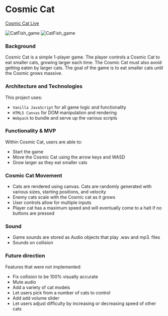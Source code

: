 # Cosmic Cat 

[Cosmic Cat Live](https://shelchamp.github.io/CatFish/)



![CatFish_game](https://i.imgur.com/WQQackH.png)
![CatFish_game](https://i.imgur.com/6t8ENOq.png)




### Background

Cosmic Cat is a simple 1-player game. The player controls a Cosmic Cat to eat smaller cats, growing larger each time. The Cosmic Cat must also avoid getting eaten by larger cats. The goal of the game is to eat smaller cats until the Cosmic grows massive.


### Architecture and Technologies

This project uses:

* `Vanilla JavaScript` for all game logic and functionality
* `HTML5 Canvas` for DOM manipulation and rendering
* `Webpack` to bundle and serve up the various scripts


### Functionality & MVP

Within Cosmic Cat, users are able to:

* Start the game
* Move the Cosmic Cat using the arrow keys and WASD
* Grow larger as they eat smaller cats


### Cosmic Cat Movement

* Cats are rendered using canvas. Cats are randomly generated with various sizes, starting positions, and velocity
* Enemy cats scale with the Cosmic cat as it grows
* User controls allow for multiple inputs
* Player cat has a maximum speed and will eventually come to a halt if no buttons are pressed


### Sound

* Game sounds are stored as Audio objects that play .wav and mp3. files
* Sounds on collision


### Future direction

Features that were not implemented:

* Fix collision to be 100% visually accurate
* Mute audio
* Add a variety of cat models
* Let users pick from a number of cats to control
* Add add volume slider
* Let users adjust difficulty by increasing or decreasing speed of other cats
